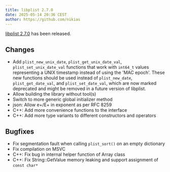```yaml
---
title: libplist 2.7.0
date: 2025-05-14 20:36 CEST
author: https://github.com/nikias
---
```

[libplist 2.7.0](/#download-libplist) has been released.
<!-- excerpt -->
## Changes

* Add `plist_new_unix_date`, `plist_get_unix_date_val`, `plist_set_unix_date_val` functions
   that work with `int64_t` values representing a UNIX timestamp instead of
   using the 'MAC epoch'.
   These new functions should be used instead of `plist_new_date`,
   `plist_get_date_val`, and `plist_set_date_val`, which are now marked deprecated
   and might be removed in a future version of libplist.
* Allow building the library without tool(s)
* Switch to more generic global initializer method
* json: Allow e+/E+ in exponent as per RFC 8259
* C++: Add more convenience functions to the interface
* C++: Add more type variants to different constructors and operators

## Bugfixes

* Fix segmentation fault when calling `plist_sort()` on an empty dictionary
* Fix compilation on MSVC
* C++: Fix bug in internal helper function of Array class
* C++: Fix String::GetValue memory leaking and support assignment of `const char*`
